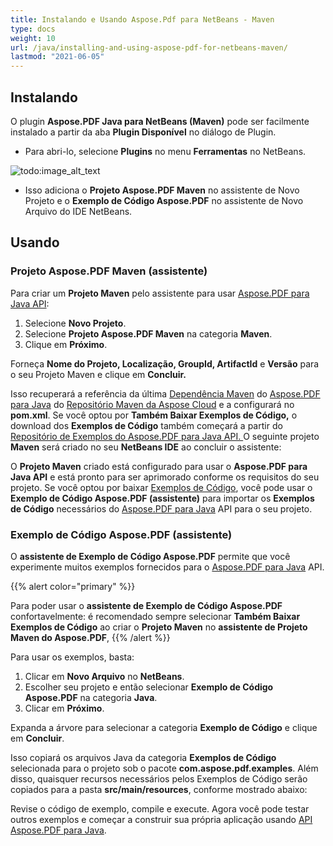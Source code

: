 ```yaml
---
title: Instalando e Usando Aspose.Pdf para NetBeans - Maven
type: docs
weight: 10
url: /java/installing-and-using-aspose-pdf-for-netbeans-maven/
lastmod: "2021-06-05"
---
```


## Instalando

O plugin **Aspose.PDF Java para NetBeans (Maven)** pode ser facilmente instalado a partir da aba **Plugin Disponível** no diálogo de Plugin.

- Para abri-lo, selecione **Plugins** no menu **Ferramentas** no NetBeans.

![todo:image_alt_text](installing-and-using-aspose-pdf-for-netbeans-maven_1.png)

- Isso adiciona o **Projeto Aspose.PDF Maven** no assistente de Novo Projeto e o **Exemplo de Código Aspose.PDF** no assistente de Novo Arquivo do IDE NetBeans.

## Usando

### Projeto Aspose.PDF Maven (assistente)

Para criar um **Projeto Maven** pelo assistente para usar [Aspose.PDF para Java API](http://www.aspose.com/java/pdf-component.aspx):

1. Selecione **Novo Projeto**.
2. Selecione **Projeto Aspose.PDF Maven** na categoria **Maven**.
3. Clique em **Próximo**.

Forneça **Nome do Projeto, Localização, GroupId, ArtifactId** e **Versão** para o seu Projeto Maven e clique em **Concluir.**

Isso recuperará a referência da última [Dependência Maven](http://maven.aspose.com/repository/ext-release-local/com/aspose/aspose-pdf/) do [Aspose.PDF para Java](http://www.aspose.com/java/pdf-component.aspx) do [Repositório Maven da Aspose Cloud](https://repository.aspose.com/webapp/#/artifacts/browse/tree/General/repo) e a configurará no **pom.xml**.
 Se você optou por **Também Baixar Exemplos de Código,** o download dos **Exemplos de Código** também começará a partir do [Repositório de Exemplos do Aspose.PDF para Java API. ](https://github.com/aspose-pdf/Aspose.PDF-for-Java/tree/master/Examples) O seguinte projeto **Maven** será criado no seu **NetBeans IDE** ao concluir o assistente:

O **Projeto Maven** criado está configurado para usar o **Aspose.PDF para Java API** e está pronto para ser aprimorado conforme os requisitos do seu projeto. Se você optou por baixar [Exemplos de Código](https://github.com/aspose-pdf/Aspose.PDF-for-Java/tree/master/Examples), você pode usar o **Exemplo de Código Aspose.PDF (assistente)** para importar os **Exemplos de Código** necessários do [Aspose.PDF para Java](http://www.aspose.com/java/pdf-component.aspx) API para o seu projeto.

### Exemplo de Código Aspose.PDF (assistente)

O **assistente de Exemplo de Código Aspose.PDF** permite que você experimente muitos exemplos fornecidos para o [Aspose.PDF para Java](http://www.aspose.com/java/pdf-component.aspx) API.

{{% alert color="primary" %}}

Para poder usar o **assistente de Exemplo de Código Aspose.PDF** confortavelmente: é recomendado sempre selecionar **Também Baixar Exemplos de Código** ao criar o **Projeto Maven** no **assistente de Projeto Maven do Aspose.PDF**,
{{% /alert %}}

Para usar os exemplos, basta:

1. Clicar em **Novo Arquivo** no **NetBeans**.
2. Escolher seu projeto e então selecionar **Exemplo de Código Aspose.PDF** na categoria **Java**.
3. Clicar em **Próximo**.

Expanda a árvore para selecionar a categoria **Exemplo de Código** e clique em **Concluir**.

Isso copiará os arquivos Java da categoria **Exemplos de Código** selecionada para o projeto sob o pacote **com.aspose.pdf.examples**. Além disso, quaisquer recursos necessários pelos Exemplos de Código serão copiados para a pasta **src/main/resources**, conforme mostrado abaixo:

Revise o código de exemplo, compile e execute.
Agora você pode testar outros exemplos e começar a construir sua própria aplicação usando [API Aspose.PDF para Java](http://www.aspose.com/java/pdf-component.aspx).